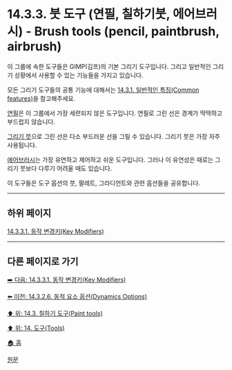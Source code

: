 # 14.3.3. 붓 도구 (연필, 칠하기붓, 에어브러시) - Brush tools (pencil, paintbrush, airbrush)
이 그룹에 속한 도구들은 GIMP(김프)의 기본 그리기 도구입니다. 그리고 일반적인 그리기 상황에서 사용할 수 있는 기능들을 가지고 있습니다.

모든 그리기 도구들의 공통 기능에 대해서는 [14.3.1. 일반적인 특징(Common features)](./14-03-01-00-common-features.md)을 참고해주세요. 

[연필](./14-03-06-pencil.md)은 이 그룹에서 가장 세련되지 않은 도구입니다. 연필로 그린 선은 경계가 딱딱하고 부드럽지 않습니다.

[그리기 붓](./14-03-07-paintbrush.md)으로 그린 선은 다소 부드러운 선을 그릴 수 있습니다. 그리기 붓은 가장 자주 사용됩니다.

[에어브러시](./14-03-10-airbrush.md)는 가장 유연하고 제어하고 쉬운 도구입니다. 그러나 이 유연성은 때로는 그리기 붓보다 다루기 어려울 때도 있습니다.

이 도구들은 도구 옵션의 붓, 팔레트, 그라디언트와 관련 옵션들을 공유합니다.

***

## 하위 페이지

[14.3.3.1. 동작 변경키(Key Modifiers)](./14-03-03-01-key_modifiers.md)

***

## 다른 페이지로 가기

[➡️ 다음: 14.3.3.1. 동작 변경키(Key Modifiers)](./14-03-03-01-key_modifiers.md)

[⬅️ 이전: 14.3.2.6. 동적 요소 옵션(Dynamics Options)](./14-03-02-06-dynamics_options.md)

[⬆️ 위: 14.3. 칠하기 도구(Paint tools)](./14-03-00-paint-tools.md)

[⬆️ 위: 14. 도구(Tools)](./14-00-tools.md)

[🏠 홈](./00-home.md)

[원문](https://docs.gimp.org/2.10/ko/gimp-tool-dynamics.html#idm12379)
